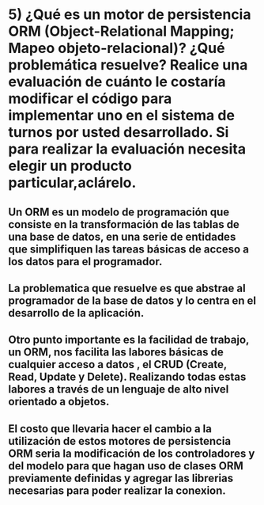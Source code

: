 ﻿# 5) ¿Qué es un motor de persistencia ORM (Object-Relational Mapping; Mapeo objeto-relacional)? ¿Qué problemática resuelve? Realice una evaluación de cuánto le costaría modificar el código para implementar uno en el sistema de turnos por usted desarrollado. Si para realizar la evaluación necesita elegir un producto particular,aclárelo.



## Un ORM es un modelo de programación que consiste en la transformación de las tablas de una base de datos, en una serie de entidades que simplifiquen las tareas básicas de acceso a los datos para el programador.

## La problematica que resuelve es que abstrae al programador de la base de datos y lo centra en el desarrollo de la aplicación.

## Otro punto importante es la facilidad de trabajo, un ORM, nos facilita las labores básicas de cualquier acceso a datos , el CRUD (Create, Read, Update y Delete). Realizando todas estas labores a través de un lenguaje de alto nivel orientado a objetos.

## El costo que llevaria hacer el cambio a la utilización de estos motores de persistencia ORM seria la modificación de los controladores y del modelo para que hagan uso de clases ORM previamente definidas y agregar las librerias necesarias para poder realizar la conexion.